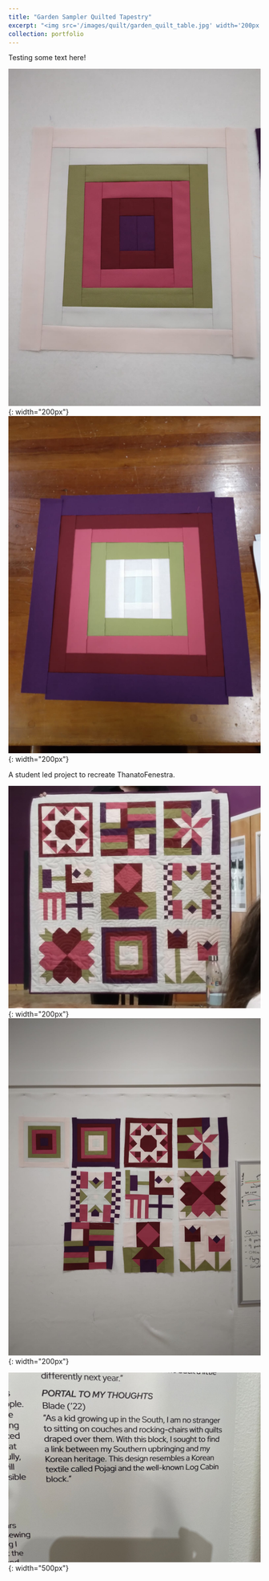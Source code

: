 ```yaml
---
title: "Garden Sampler Quilted Tapestry"
excerpt: "<img src='/images/quilt/garden_quilt_table.jpg' width='200px'>"
collection: portfolio
---
```


Testing some text here!

![Quilt Block Null](/images/quilt/garden_quilt_blockNull.jpg "Quilt Block Null"){: width="200px"} 
![Quilt Block](/images/quilt/garden_quilt_block.jpg "Quilt Block"){: width="200px"}

A student led project to recreate ThanatoFenestra. 

![Quilt Block](/images/quilt/garden_quilt_erin.jpg "Quilt Block"){: width="200px"}
![Quilt Block](/images/quilt/garden_quilt_wall.jpg "Quilt Block"){: width="200px"}

![Quilt Block](/images/quilt/garden_quilt_description.jpg "Quilt Block"){: width="500px"}

